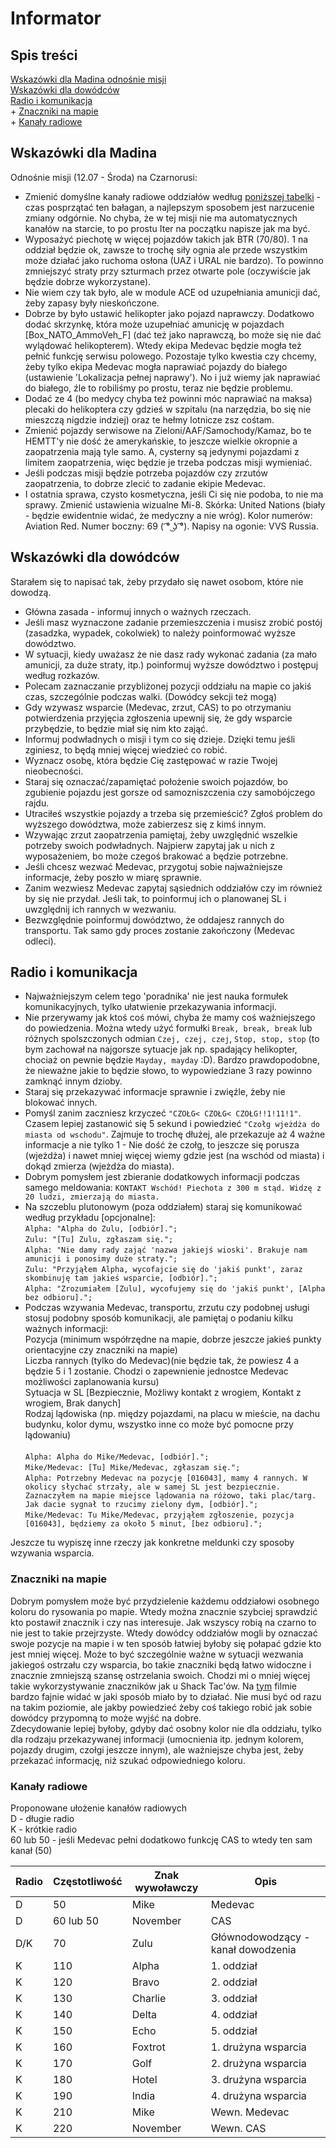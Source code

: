 # Informator
## Spis treści
[Wskazówki dla Madina odnośnie misji](https://github.com/lukaszlusz/Program-szkolen-special/blob/master/Informator.md#wskaz%C3%B3wki-dla-madina)<br/>
[Wskazówki dla dowódców](https://github.com/lukaszlusz/Program-szkolen-special/blob/master/Informator.md#wskaz%C3%B3wki-dla-dow%C3%B3dc%C3%B3w)<br/>
[Radio i komunikacja](https://github.com/lukaszlusz/Program-szkolen-special/blob/master/Informator.md#radio-i-komunikacja)<br/>
	+ [Znaczniki na mapie](https://github.com/lukaszlusz/Program-szkolen-special/blob/master/Informator.md#znaczniki-na-mapie)<br/>
	+ [Kanały radiowe](https://github.com/lukaszlusz/Program-szkolen-special/blob/master/Informator.md#kana%C5%82y-radiowe)<br/>

## Wskazówki dla Madina

Odnośnie misji (12.07 - Środa) na Czarnorusi:
* Zmienić domyślne kanały radiowe oddziałów według [poniższej tabelki](https://github.com/lukaszlusz/Program-szkolen-special/blob/master/Informator.md#kana%C5%82y-radiowe) - czas posprzątać ten bałagan, a najlepszym sposobem jest narzucenie zmiany odgórnie. No chyba, że w tej misji nie ma automatycznych kanałów na starcie, to po prostu Iter na początku napisze jak ma być.
* Wyposażyć piechotę w więcej pojazdów takich jak BTR (70/80). 1 na oddział będzie ok, zawsze to trochę siły ognia ale przede wszystkim może działać jako ruchoma osłona (UAZ i URAL nie bardzo). To powinno zmniejszyć straty przy szturmach przez otwarte pole (oczywiście jak będzie dobrze wykorzystane).
* Nie wiem czy tak było, ale w module ACE od uzupełniania amunicji dać, żeby zapasy były nieskończone.
* Dobrze by było ustawić helikopter jako pojazd naprawczy. Dodatkowo dodać skrzynkę, która może uzupełniać amunicję w pojazdach [Box_NATO_AmmoVeh_F] (dać też jako naprawczą, bo może się nie dać wylądować helikopterem). Wtedy ekipa Medevac będzie mogła też pełnić funkcję serwisu polowego. Pozostaje tylko kwestia czy chcemy, żeby tylko ekipa Medevac mogła naprawiać pojazdy do białego (ustawienie 'Lokalizacja pełnej naprawy'). No i już wiemy jak naprawiać do białego, źle to robiliśmy po prostu, teraz nie będzie problemu.
* Dodać ze 4 (bo medycy chyba też powinni móc naprawiać na maksa) plecaki do helikoptera czy gdzieś w szpitalu (na narzędzia, bo się nie mieszczą nigdzie indziej) oraz te hełmy lotnicze zsz cośtam.
* Zmienić pojazdy serwisowe na Zieloni/AAF/Samochody/Kamaz, bo te HEMTT'y nie dość że amerykańskie, to jeszcze wielkie okropnie a zaopatrzenia mają tyle samo. A, cysterny są jedynymi pojazdami z limitem zaopatrzenia, więc będzie je trzeba podczas misji wymieniać. 
* Jeśli podczas misji będzie potrzeba pojazdów czy zrzutów zaopatrzenia, to dobrze zlecić to zadanie ekipie Medevac.
* I ostatnia sprawa, czysto kosmetyczna, jeśli Ci się nie podoba, to nie ma sprawy. Zmienić ustawienia wizualne Mi-8. Skórka: United Nations (biały - będzie ewidentnie widać, że medyczny a nie wróg). Kolor numerów: Aviation Red. Numer boczny: 69 ( ͡° ͜ʖ ͡°). Napisy na ogonie: VVS Russia.

## Wskazówki dla dowódców
Starałem się to napisać tak, żeby przydało się nawet osobom, które nie dowodzą.

* Główna zasada - informuj innych o ważnych rzeczach.
* Jeśli masz wyznaczone zadanie przemieszczenia i musisz zrobić postój (zasadzka, wypadek, cokolwiek) to należy poinformować wyższe dowództwo.
* W sytuacji, kiedy uważasz że nie dasz rady wykonać zadania (za mało amunicji, za duże straty, itp.) poinformuj wyższe dowództwo i postępuj według rozkazów.
* Polecam zaznaczanie przybliżonej pozycji oddziału na mapie co jakiś czas, szczególnie podczas walki. (Dowódcy sekcji też mogą)
* Gdy wzywasz wsparcie (Medevac, zrzut, CAS) to po otrzymaniu potwierdzenia przyjęcia zgłoszenia upewnij się, że gdy wsparcie przybędzie, to będzie miał się nim kto zająć.
* Informuj podwładnych o misji i tym co się dzieje. Dzięki temu jeśli zginiesz, to będą mniej więcej wiedzieć co robić.
* Wyznacz osobę, która będzie Cię zastępować w razie Twojej nieobecności.
* Staraj się oznaczać/zapamiętać położenie swoich pojazdów, bo zgubienie pojazdu jest gorsze od samozniszczenia czy samobójczego rajdu.
* Utraciłeś wszystkie pojazdy a trzeba się przemieścić? Zgłoś problem do wyższego dowództwa, może zabierzesz się z kimś innym.
* Wzywając zrzut zaopatrzenia pamiętaj, żeby uwzględnić wszelkie potrzeby swoich podwładnych. Najpierw zapytaj jak u nich z wyposażeniem, bo może czegoś brakować a będzie potrzebne.
* Jeśli chcesz wezwać Medevac, przygotuj sobie najważniejsze informacje, żeby poszło w miarę sprawnie.
* Zanim wezwiesz Medevac zapytaj sąsiednich oddziałów czy im również by się nie przydał. Jeśli tak, to poinformuj ich o planowanej SL i uwzględnij ich rannych w wezwaniu.
* Bezwzględnie poinformuj dowództwo, że oddajesz rannych do transportu. Tak samo gdy proces zostanie zakończony (Medevac odleci).

## Radio i komunikacja
* Najważniejszym celem tego 'poradnika' nie jest nauka formułek komunikacyjnych, tylko ułatwienie przekazywania informacji.
* Nie przerywamy jak ktoś coś mówi, chyba że mamy coś ważniejszego do powiedzenia. Można wtedy użyć formułki `Break, break, break` lub różnych spolszczonych odmian `Czej, czej, czej`, `Stop, stop, stop` (to bym zachował na najgorsze sytuacje jak np. spadający helikopter, chociaż on pewnie będzie `Mayday, mayday` :D). Bardzo prawdopodobne, że nieważne jakie to będzie słowo, to wypowiedziane 3 razy powinno zamknąć innym dzioby.
* Staraj się przekazywać informacje sprawnie i zwięźle, żeby nie blokować innych.
* Pomyśl zanim zaczniesz krzyczeć `"CZOŁG< CZOŁG< CZOŁG!!1!11!1"`. Czasem lepiej zastanowić się 5 sekund i powiedzieć `"Czołg wjeżdża do miasta od wschodu"`. Zajmuje to trochę dłużej, ale przekazuje aż 4 ważne informacje a nie tylko 1 - Nie dość że czołg, to jeszcze się porusza (wjeżdża) i nawet mniej więcej wiemy gdzie jest (na wschód od miasta) i dokąd zmierza (wjeżdża do miasta).
* Dobrym pomysłem jest zbieranie dodatkowych informacji podczas samego meldowania: `KONTAKT Wschód! Piechota z 300 m stąd. Widzę z 20 ludzi, zmierzają do miasta.`
* Na szczeblu plutonowym (poza oddziałem) staraj się komunikować według przykładu [opcjonalne]: <br/>
`Alpha: "Alpha do Zulu, [odbiór].";`<br/>
`Zulu: "[Tu] Zulu, zgłaszam się.";`<br/>
`Alpha: "Nie damy rady zająć 'nazwa jakiejś wioski'. Brakuje nam amunicji i ponosimy duże straty.";`<br/>
`Zulu: "Przyjąłem Alpha, wycofajcie się do 'jakiś punkt', zaraz skombinuję tam jakieś wsparcie, [odbiór].";`<br/>
`Alpha: "Zrozumiałem [Zulu], wycofujemy się do 'jakiś punkt', [Alpha bez odbioru].";`
* Podczas wzywania Medevac, transportu, zrzutu czy podobnej usługi stosuj podobny sposób komunikacji, ale pamiętaj o podaniu kilku ważnych informacji:<br/>
 Pozycja (minimum współrzędne na mapie, dobrze jeszcze jakieś punkty orientacyjne czy znaczniki na mapie)<br/>
 Liczba rannych (tylko do Medevac)(nie będzie tak, że powiesz 4 a będzie 5 i 1 zostanie. Chodzi o zapewnienie jednostce Medevac możliwości zaplanowania kursu)<br/>
 Sytuacja w SL [Bezpiecznie, Możliwy kontakt z wrogiem, Kontakt z wrogiem, Brak danych]<br/>
 Rodzaj lądowiska (np. między pojazdami, na placu w mieście, na dachu budynku, kolor dymu, wszystko inne co może być pomocne przy lądowaniu)<br/><br/>
`Alpha: Alpha do Mike/Medevac, [odbiór].";`<br/>
`Mike/Medevac: [Tu] Mike/Medevac, zgłaszam się.";`<br/>
`Alpha: Potrzebny Medevac na pozycję [016043], mamy 4 rannych. W okolicy słychać strzały, ale w samej SL jest bezpiecznie. Zaznaczyłem na mapie miejsce lądowania na różowo, taki plac/targ. Jak dacie sygnał to rzucimy zielony dym, [odbiór].";`<br/>
`Mike/Medevac: Tu Mike/Medevac, przyjąłem zgłoszenie, pozycja [016043], będziemy za około 5 minut, [bez odbioru].";`<br/>

Jeszcze tu wypiszę inne rzeczy jak konkretne meldunki czy sposoby wzywania wsparcia.


### Znaczniki na mapie
Dobrym pomysłem może być przydzielenie każdemu oddziałowi osobnego koloru do rysowania po mapie. 
Wtedy można znacznie szybciej sprawdzić kto postawił znacznik i czy nas interesuje. 
Jak wszyscy robią na czarno to nie jest to takie przejrzyste.
Wtedy dowódcy oddziałów mogli by oznaczać swoje pozycje na mapie i w ten sposób łatwiej byłoby się połapać gdzie kto jest mniej więcej. 
Może to być szczególnie ważne w sytuacji wezwania jakiegoś ostrzału czy wsparcia, bo takie znaczniki będą łatwo widoczne i znacznie zmniejszą szansę ostrzelania swoich.
Chodzi mi o mniej więcej takie wykorzystywanie znaczników jak u Shack Tac'ów. 
Na [tym](https://www.youtube.com/watch?v=ZBJrNEVuJGY) filmie bardzo fajnie widać w jaki sposób miało by to działać. 
Nie musi być od razu na takim poziomie, ale jakby powiedzieć żeby coś takiego robić jak sobie dowódcy przypomną to może wyjść na dobre.
<br/>
Zdecydowanie lepiej byłoby, gdyby dać osobny kolor nie dla oddziału, tylko dla rodzaju przekazywanej informacji (umocnienia itp. jednym kolorem, pojazdy drugim, czołgi jeszcze innym), ale ważniejsze chyba jest, żeby przekazać informację, niż szukać odpowiedniego koloru.
### Kanały radiowe
Proponowane ułożenie kanałów radiowych <br/>
D - długie radio <br/>
K - krótkie radio <br/>
60 lub 50 - jeśli Medevac pełni dodatkowo funkcję CAS to wtedy ten sam kanał (50) <br/>

Radio | Częstotliwość | Znak wywoławczy | Opis
------|---------------|-----------------|------
D | 50 | Mike | Medevac
D | 60 lub 50 | November | CAS
D/K | 70 | Zulu | Głównodowodzący - kanał dowodzenia
K | 110 | Alpha | 1. oddział
K | 120 | Bravo | 2. oddział
K | 130 | Charlie | 3. oddział
K | 140 | Delta | 4. oddział
K | 150 | Echo | 5. oddział
K | 160 | Foxtrot | 1. drużyna wsparcia
K | 170 | Golf | 2. drużyna wsparcia
K | 180 | Hotel | 3. drużyna wsparcia
K | 190 | India | 4. drużyna wsparcia
K | 210 | Mike | Wewn. Medevac
K | 220 | November | Wewn. CAS